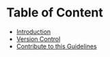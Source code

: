 # Table of Content

* [Introduction](README.md)
* [Version Control](version-control-guidelines.md)
* [Contribute to this Guidelines](contribution-guidelines.md)
